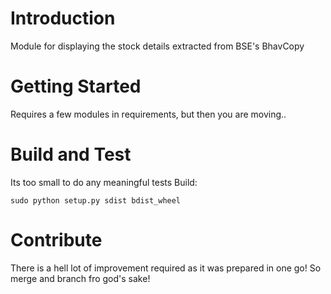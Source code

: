 # Introduction 
Module for displaying the stock details extracted from BSE's BhavCopy

# Getting Started
Requires a few modules in requirements, but then you are moving..

# Build and Test
Its too small to do any meaningful tests
Build:
```
sudo python setup.py sdist bdist_wheel
```


# Contribute
There is a hell lot of improvement required as it was prepared in one go!
So merge and branch fro god's sake!
